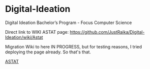 # Digital-Ideation
Digital Ideation Bachelor’s Program - Focus Computer Science

Direct link to WIKI ASTAT page: https://github.com/JustRaika/Digital-Ideation/wiki/Astat



Migration Wiki to here IN PROGRESS, but for testing reasons, I tried deploying the page already. So that's that.

[ASTAT](https://justraika.github.io/Digital-Ideation/static-wiki/Astat.html)
